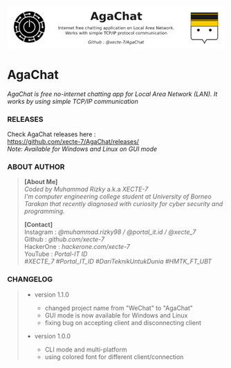 <p align="center" width="100%">
  <a href="https://github.com/xecte-7/AgaChat/releases"><img src="https://raw.githubusercontent.com/xecte-7/MyAssets/main/AgaChat/version-1.1.0/banner_AgaChat.png" alt="AgaChat">
  </a>
</p>

# AgaChat
*AgaChat is free no-internet chatting app for Local Area Network (LAN). It works by using simple TCP/IP communication*

### RELEASES
Check AgaChat releases here :<br>
https://github.com/xecte-7/AgaChat/releases/
<br>
*Note: Available for Windows and Linux on GUI mode*

### ABOUT AUTHOR
> **[About Me]**<br>
> *Coded by Muhammad Rizky* a.k.a *XECTE-7*<br>
> *I'm computer engineering college student at University of Borneo Tarakan that recently diagnosed with curiosity for cyber security and programming.*
> 
> **[Contact]**<br>
> Instagram : *@muhammad.rizky98 / @portal_it.id / @xecte_7*<br>
> Github : *github.com/xecte-7*<br>
> HackerOne : *hackerone.com/xecte-7*<br>
> YouTube : *Portal-IT ID*<br>
> *#XECTE_7 #Portal_IT_ID #DariTeknikUntukDunia #HMTK_FT_UBT*

### CHANGELOG
> - version 1.1.0
>   - changed project name from "WeChat" to "AgaChat"
> 	- GUI mode is now available for Windows and Linux
> 	- fixing bug on accepting client and disconnecting client
> 
> - version 1.0.0
> 	- CLI mode and multi-platform
> 	- using colored font for different client/connection
